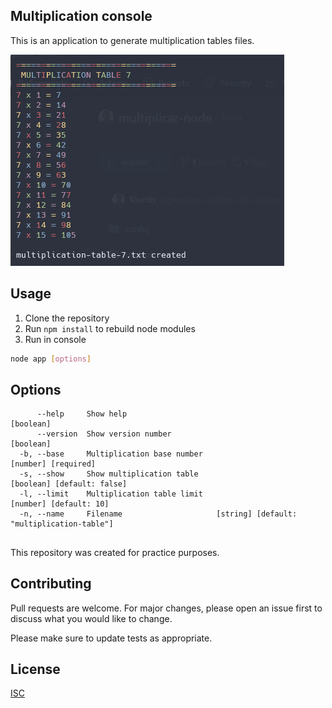 ## Multiplication console

This is an application to generate multiplication tables files.

![head](https://github.com/mmarcode/playground/blob/master/multiplication-console/img/multiplication_table.png)

## Usage

1. Clone the repository
2. Run ```npm install``` to rebuild node modules
3. Run in console

```bash
node app [options]
```

## Options
```
      --help     Show help                                                     [boolean]
      --version  Show version number                                           [boolean]
  -b, --base     Multiplication base number                          [number] [required]
  -s, --show     Show multiplication table                    [boolean] [default: false]
  -l, --limit    Multiplication table limit                       [number] [default: 10]
  -n, --name     Filename                     [string] [default: "multiplication-table"]
```

##

This repository was created for practice purposes.

## Contributing

Pull requests are welcome. For major changes, please open an issue first
to discuss what you would like to change.

Please make sure to update tests as appropriate.

## License

[ISC](https://choosealicense.com/licenses/isc/)